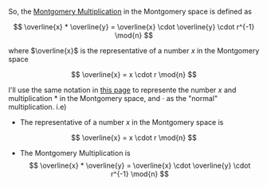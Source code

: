 So, the [Montgomery Multiplication](https://en.algorithmica.org/hpc/number-theory/montgomery/) in the Montgomery space is defined as

$$
\overline{x} * \overline{y} = \overline{x} \cdot \overline{y} \cdot r^{-1} \mod{n}
$$

where $\overline{x}$ is the representative of a number $x$ in the Montgomery space

$$
\overline{x} = x \cdot r \mod{n}
$$

I'll use the same notation in [this page](https://en.algorithmica.org/hpc/number-theory/montgomery/) to represente the number $x$ and multiplication $*$ in the Montgomery space, and $\cdot$ as the "normal" multiplication.
i.e)
- The representative of a number $x$ in the Montgomery space is

$$
\overline{x} = x \cdot r \mod{n}
$$

- The Montgomery Multiplication is
$$
\overline{x} * \overline{y} = \overline{x} \cdot \overline{y} \cdot r^{-1} \mod{n}
$$



